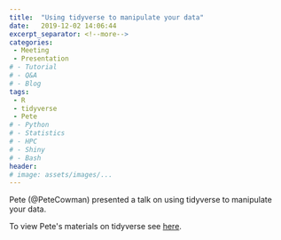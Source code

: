 ```yaml
---
title:  "Using tidyverse to manipulate your data"
date:   2019-12-02 14:06:44
excerpt_separator: <!--more-->
categories:
 - Meeting
 - Presentation
# - Tutorial
# - Q&A
# - Blog
tags:
 - R
 - tidyverse
 - Pete
# - Python
# - Statistics
# - HPC
# - Shiny
# - Bash
header:
# image: assets/images/...
---
```


Pete (@PeteCowman) presented a talk on using tidyverse to manipulate your data. 

To view Pete's materials on tidyverse see [here](https://github.com/PeteCowman/tidyverse_demo).